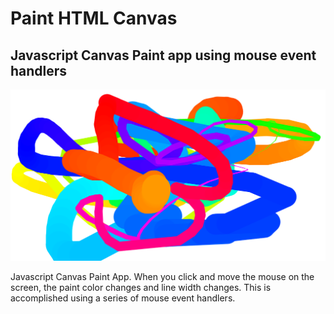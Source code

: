 # Paint HTML Canvas

## Javascript Canvas Paint app using mouse event handlers

![screenshot](image/paint.png)

<p>Javascript Canvas Paint App.  When you click and move the mouse on the screen, the paint color changes and line width changes.  This is accomplished using a series of mouse event handlers.</p>